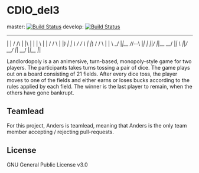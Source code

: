 # CDIO_del3

master: [![Build Status](https://travis-ci.org/hold11/CDIO_del3.svg?branch=master)](https://travis-ci.org/hold11/CDIO_del3)
develop: [![Build Status](https://travis-ci.org/hold11/CDIO_del3.svg?branch=develop)](https://travis-ci.org/hold11/CDIO_del3)

_      __    _      ___   _     ___   ___   ___   ___   ___   ___   _     _    
| |    / /\  | |\ | | | \ | |   / / \ | |_) | | \ / / \ | |_) / / \ | |   \ \_/
|_|__ /_/--\ |_| \| |_|_/ |_|__ \_\_/ |_| \ |_|_/ \_\_/ |_|   \_\_/ |_|__  |_|  

Landlordopoly is a an animersive, turn-based‚ monopoly-style game for two players. The participants takes turns tossing a pair of dice. The game plays out on a board consisting of 21 fields. After every dice toss, the player moves to one of the fields and either earns or loses bucks according to the rules applied by each field. The winner is the last player to remain, when the others have gone bankrupt.

## Teamlead

For this project, Anders is teamlead, meaning that Anders is the only team member accepting / rejecting pull-requests.

## License

GNU General Public License v3.0
